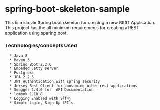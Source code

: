 # spring-boot-skeleton-sample
This is a simple Spring boot skeleton for creating a new REST Application. This project has the all minimum requirements for creating a REST application using sparing boot. 
  ### Technologies/concepts Used
      * Java 8
      * Maven 3
      * Spring Boot 2.2.6
      * Embeded Jetty server
      * Postgress
      * JPA 2.2.6
      * JWT Authentication with spring security 
      * Jersey Rest Client for consuming other rest applications
      * Swagger 2.4.0 for  API Documentation
      * lombok 1.18.8
      * Logging Enabled with Slf4j
      * Simple Login, Sign Up API's
    
      

